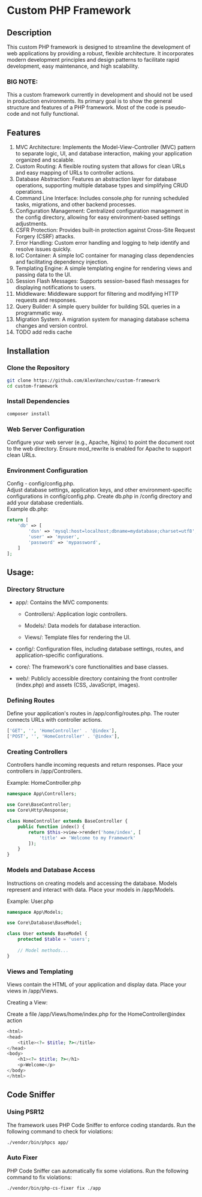 # Custom PHP Framework  

## Description
This custom PHP framework is designed to streamline the development of web applications by providing a robust, flexible architecture.
It incorporates modern development principles and design patterns to facilitate rapid development, easy maintenance, and high scalability.  
### BIG NOTE:  
This a custom framework currently in development and should not be used in production environments.
Its primary goal is to show the general structure and features of a PHP framework. Most of the code is pseudo-code and not fully functional.

## Features
1. MVC Architecture: Implements the Model-View-Controller (MVC) pattern to separate logic, UI, and database interaction, making your application organized and scalable.
2. Custom Routing: A flexible routing system that allows for clean URLs and easy mapping of URLs to controller actions.
3. Database Abstraction: Features an abstraction layer for database operations, supporting multiple database types and simplifying CRUD operations.
4. Command Line Interface: Includes console.php for running scheduled tasks, migrations, and other backend processes.
5. Configuration Management: Centralized configuration management in the config directory, allowing for easy environment-based settings adjustments.
6. CSFR Protection: Provides built-in protection against Cross-Site Request Forgery (CSRF) attacks.
7. Error Handling: Custom error handling and logging to help identify and resolve issues quickly.
8. IoC Container: A simple IoC container for managing class dependencies and facilitating dependency injection.
9. Templating Engine: A simple templating engine for rendering views and passing data to the UI.
10. Session Flash Messages: Supports session-based flash messages for displaying notifications to users.
11. Middleware: Middleware support for filtering and modifying HTTP requests and responses.
12. Query Builder: A simple query builder for building SQL queries in a programmatic way.
13. Migration System: A migration system for managing database schema changes and version control.
14. TODO add redis cache

## Installation
### Clone the Repository
```bash
git clone https://github.com/AlexVanchov/custom-framework
cd custom-framework
```
### Install Dependencies
```bash
composer install
```
### Web Server Configuration
Configure your web server (e.g., Apache, Nginx) to point the document root to the web directory.
Ensure mod_rewrite is enabled for Apache to support clean URLs.
### Environment Configuration
Config - config/config.php.  
Adjust database settings, application keys, and other environment-specific configurations in config/config.php.
Create db.php in /config directory and add your database credentials.  
Example db.php:  
```php
return [
	'db' => [
		'dsn' => 'mysql:host=localhost;dbname=mydatabase;charset=utf8',
		'user' => 'myuser',
		'password' => 'mypassword',
	]
];
```

## Usage:
### Directory Structure
- app/: Contains the MVC components:
  - Controllers/: Application logic controllers.

  - Models/: Data models for database interaction.

  - Views/: Template files for rendering the UI.

- config/: Configuration files, including database settings, routes, and application-specific configurations.

- core/: The framework's core functionalities and base classes.

- web/: Publicly accessible directory containing the front controller (index.php) and assets (CSS, JavaScript, images).

### Defining Routes

Define your application's routes in /app/config/routes.php.
The router connects URLs with controller actions.
```php
['GET', '', 'HomeController' . '@index'],
['POST', '', 'HomeController' . '@index'],
```

### Creating Controllers
Controllers handle incoming requests and return responses. Place your controllers in /app/Controllers.

Example: HomeController.php
```php
namespace App\Controllers;

use Core\BaseController;
use Core\Http\Response;

class HomeController extends BaseController {
    public function index() {
        return $this->view->render('home/index', [
            'title' => 'Welcome to my Framework'
        ]);
    }
}
```

### Models and Database Access
Instructions on creating models and accessing the database.
Models represent and interact with data. Place your models in /app/Models.

Example: User.php
```php
namespace App\Models;

use Core\Database\BaseModel;

class User extends BaseModel {
    protected $table = 'users';
    
    // Model methods...
}
```

### Views and Templating
Views contain the HTML of your application and display data. Place your views in /app/Views.

Creating a View:

Create a file /app/Views/home/index.php for the HomeController@index action
```php
<html>
<head>
    <title><?= $title; ?></title>
</head>
<body>
    <h1><?= $title; ?></h1>
    <p>Welcome</p>
</body>
</html>
```

## Code Sniffer
### Using PSR12  
The framework uses PHP Code Sniffer to enforce coding standards. Run the following command to check for violations:  

```bash
./vendor/bin/phpcs app/
```

### Auto Fixer
PHP Code Sniffer can automatically fix some violations. Run the following command to fix violations:  
```bash
./vendor/bin/php-cs-fixer fix ./app
```